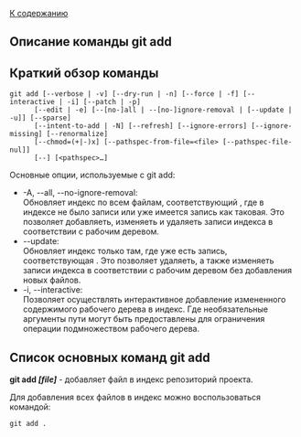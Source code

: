 [К содержанию](./README.md)
## Описание команды git add

## Краткий обзор команды
```bash=git
git add [--verbose | -v] [--dry-run | -n] [--force | -f] [--interactive | -i] [--patch | -p]
	  [--edit | -e] [--[no-]all | --[no-]ignore-removal | [--update | -u]] [--sparse]
	  [--intent-to-add | -N] [--refresh] [--ignore-errors] [--ignore-missing] [--renormalize]
	  [--chmod=(+|-)x] [--pathspec-from-file=<file> [--pathspec-file-nul]]
	  [--] [<pathspec>…​]
```

Основные опции, используемые с git add:
*  -A, --all, --no-ignore-removal:<br>
    Обновляет индекс по всем файлам, соответствующий <pathspec>, где в индексе не было записи или уже имеется запись как таковая. Это позволяет добавляеть, изменяеть и удаляеть записи индекса в соответствии с рабочим деревом.
*  --update:<br>
    Обновляет индекс только там, где уже есть запись, соответствующая <pathspec>. Это позволяет удаляеть, а также изменяеть записи индекса в соответствии с рабочим деревом без добавления новых файлов.
*  -i, --interactive:<br>
    Позволяет осуществлять интерактивное добавление измененного содержимого рабочего дерева в индекс. Где необязательные аргументы пути могут быть предоставлены для ограничения операции подмножеством рабочего дерева.

Список основных команд git add
---
**git add *[file]*** - добавляет файл в индекс  репозиторий проекта.

Для добавления всех файлов в индекс можно воспользоваться командой:

```bash=git
git add .
```
